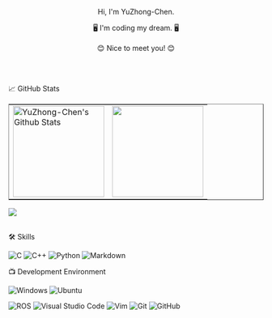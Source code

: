 <p align="center">
  Hi, I'm YuZhong-Chen.

<br>
<p align="center">
  🖥️ I'm coding my dream. 🖥️
<br>
<br>
  😊 Nice to meet you! 😊
</p>

<br>
<br>

<p align="left">
📈 GitHub Stats 
</p>  

<p align="center">
  <table border="none" rules="none">
    <tr border="none">
      <td border="none">
        <a href="https://github.com/YuZhong-Chen/">
          <img 
            align="center" 
            src="https://github-readme-stats-sigma-five.vercel.app/api?username=YuZhong-Chen&show_icons=true&theme=prussian&include_all_commits=true&hide_border=true&hide=prs,issues,contribs&count_private=true"
            alt="YuZhong-Chen's Github Stats" 
            height="180rem"
          />
        </a>
      </td>
      <td border="none"> 
        <a href="https://github.com/YuZhong-Chen">
          <img 
            align="center" 
            src="https://github-readme-stats-sigma-five.vercel.app/api/top-langs/?username=YuZhong-Chen&layout=compact&hide_border=true&theme=prussian" 
            height="180rem"
          />
        </a>
      </td>
    </tr>
  </table>
</p>

<a href="https://github.com/YuZhong-Chen">
  <img src="https://github-readme-activity-graph.cyclic.app/graph?username=YuZhong-Chen&theme=noctis-minimus&hide_border=true&color=718CA1&bg_color=1D252C" />
</a>

<br>
<br>

🛠️ Skills

![C](https://img.shields.io/badge/c-%2300599C.svg?style=for-the-badge&logo=c&logoColor=white)
![C++](https://img.shields.io/badge/c++-%2300599C.svg?style=for-the-badge&logo=c%2B%2B&logoColor=white)
![Python](https://img.shields.io/badge/python-3670A0?style=for-the-badge&logo=python&logoColor=ffdd54)
![Markdown](https://img.shields.io/badge/markdown-%23000000.svg?style=for-the-badge&logo=markdown&logoColor=white)

📺 Development Environment

![Windows](https://img.shields.io/badge/Windows-0078D6?style=for-the-badge&logo=windows&logoColor=white)
![Ubuntu](https://img.shields.io/badge/Ubuntu-E95420?style=for-the-badge&logo=ubuntu&logoColor=white)

![ROS](https://img.shields.io/badge/ros-%230A0FF9.svg?style=for-the-badge&logo=ros&logoColor=dark)
![Visual Studio Code](https://img.shields.io/badge/Visual%20Studio%20Code-0078d7.svg?style=for-the-badge&logo=visual-studio-code&logoColor=white)
![Vim](https://img.shields.io/badge/VIM-%2311AB00.svg?style=for-the-badge&logo=vim&logoColor=white)
![Git](https://img.shields.io/badge/git-%23F05033.svg?style=for-the-badge&logo=git&logoColor=white)
![GitHub](https://img.shields.io/badge/github-%23121011.svg?style=for-the-badge&logo=github&logoColor=white)


